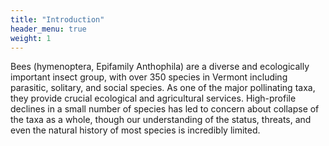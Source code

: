 ```yaml
---
title: "Introduction"
header_menu: true
weight: 1
---
```

Bees (hymenoptera, Epifamily Anthophila) are a diverse and ecologically important insect group, with over 350 species in Vermont including parasitic, solitary, and social species. As one of the major pollinating taxa, they provide crucial ecological and agricultural services. High-profile declines in a small number of species has led to concern about collapse of the taxa as a whole, though our understanding of the status, threats, and even the natural history of most species is incredibly limited.
